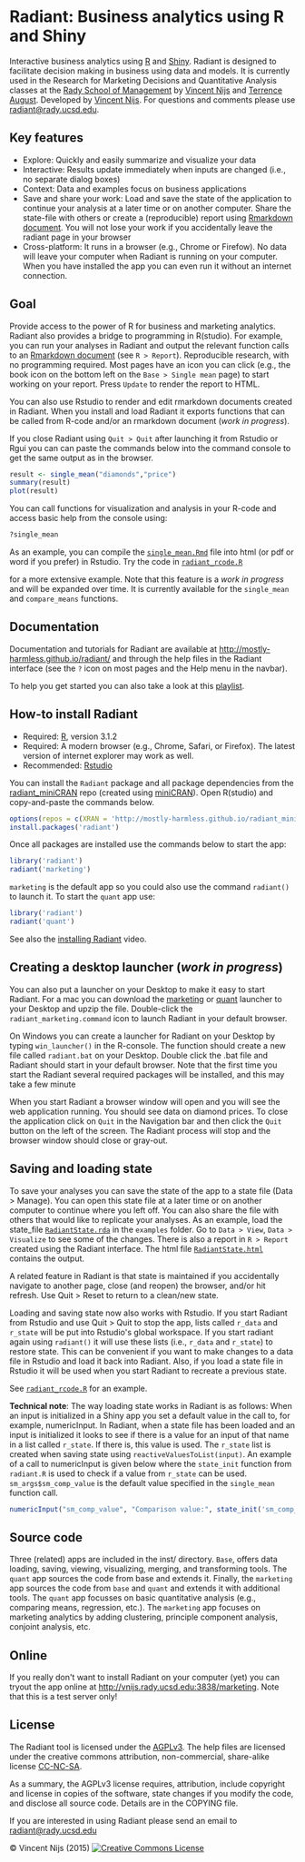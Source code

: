 # Radiant: Business analytics using R and Shiny

Interactive business analytics using [R](http://www.r-project.org/) and [Shiny](http[://www.rstudio.com/shiny/). Radiant is designed to facilitate decision making in business using data and models. It is currently used in the Research for Marketing Decisions and Quantitative Analysis classes at the <a href="http://rady.ucsd.edu/" target="\_blank">Rady School of Management</a> by <a href="http://rady.ucsd.edu/faculty/directory/nijs/" target="\_blank">Vincent Nijs</a> and <a href="http://rady.ucsd.edu/faculty/directory/august/">Terrence August</a>. Developed by <a href="http://rady.ucsd.edu/faculty/directory/nijs/" target="\_blank">Vincent Nijs</a>. For questions and comments please use radiant@rady.ucsd.edu.

## Key features

- Explore: Quickly and easily summarize and visualize your data
- Interactive: Results update immediately when inputs are changed (i.e., no separate dialog boxes)
- Context: Data and examples focus on business applications
- Save and share your work: Load and save the state of the application to continue your analysis at a later time or on another computer. Share the state-file with others or create a (reproducible) report using [Rmarkdown document](http://rmarkdown.rstudio.com/). You will not lose your work if you accidentally leave the radiant page in your browser
- Cross-platform: It runs in a browser (e.g., Chrome or Firefow). No data will leave your computer when Radiant is running on your computer. When you have installed the app you can even run it without an internet connection.

## Goal

Provide access to the power of R for business and marketing analytics. Radiant also provides a bridge to programming in R(studio). For example, you can run your analyses in Radiant and output the relevant function calls to an [Rmarkdown document](http://rmarkdown.rstudio.com/) (see `R > Report`). Reproducible research, with no programming required. Most pages have an icon you can click (e.g., the book icon on the bottom left on the `Base > Single mean` page) to start working on your report. Press `Update` to render the report to HTML.

You can also use Rstudio to render and edit rmarkdown documents created in Radiant. When you install and load Radiant it exports functions that can be called from R-code and/or an rmarkdown document (_work in progress_).

If you close Radiant using `Quit > Quit` after launching it from Rstudio or Rgui you can can paste the commands below into the command console to get the same output as in the browser.

```r
result <- single_mean("diamonds","price")
summary(result)
plot(result)
```

You can call functions for visualization and analysis in your R-code and access basic help from the console using:

```r
?single_mean
```

As an example, you can compile the [`single_mean.Rmd`](https://github.com/mostly-harmless/radiant/blob/master/examples/single_mean.Rmd?raw=true) file into html (or pdf or word if you prefer) in Rstudio. Try the code in [`radiant_rcode.R`](https://raw.githubusercontent.com/mostly-harmless/radiant/master/examples/radiant_rcode.R)

for a more extensive example. Note that this feature is a _work in progress_ and will be expanded over time. It is currently available for the `single_mean` and `compare_means` functions.

## Documentation

Documentation and tutorials for Radiant are available at <http://mostly-harmless.github.io/radiant/> and through the help files in the Radiant interface (see the `?` icon on most pages and the Help menu in the navbar).

To help you get started you can also take a look at this [playlist](https://www.youtube.com/watch?v=e02LFmNysoM&list=PLNhtaetb48EfAAlfQMJsuvLCSLvcn_0BC).

## How-to install Radiant

- Required: [R](https://github.com/mostly-harmless/radiant_miniCRAN/tree/gh-pages/R-3.1.2), version 3.1.2
- Required: A modern browser (e.g., Chrome, Safari, or Firefox). The latest version of internet explorer may work as well.
- Recommended: [Rstudio](http://www.rstudio.com/products/rstudio/download/)

You can install the `Radiant` package and all package dependencies from the [radiant_miniCRAN](https://github.com/mostly-harmless/radiant_miniCRAN) repo (created using [miniCRAN](https://github.com/andrie/miniCRAN)). Open R(studio) and copy-and-paste the commands below.

```r
options(repos = c(XRAN = 'http://mostly-harmless.github.io/radiant_miniCRAN/'))
install.packages('radiant')
```

Once all packages are installed use the commands below to start the app:

```r
library('radiant')
radiant('marketing')
```

`marketing` is the default app so you could also use the command `radiant()` to launch it. To start the `quant` app use:

```r
library('radiant')
radiant('quant')
```

See also the [installing Radiant](https://www.youtube.com/) video.

## Creating a desktop launcher (_work in progress_)

You can also put a launcher on your Desktop to make it easy to start Radiant. For a mac you can download the [marketing](https://github.com/mostly-harmless/radiant/raw/master/launchers/mac/radiant_marketing.zip) or [quant](https://github.com/mostly-harmless/radiant/raw/master/launchers/mac/radiant_quant.zip) launcher to your Desktop and upzip the file. Double-click the `radiant_marketing.command` icon to launch Radiant in your default browser.

On Windows you can create a launcher for Radiant on your Desktop by typing `win_launcher()` in the R-console. The function should create a new file called `radiant.bat` on your Desktop. Double click the .bat file and Radiant should start in your default browser. Note that the first time you start the Radiant several required packages will be installed, and this may take a few minute

When you start Radiant a browser window will open and you will see the web application running. You should see data on diamond prices. To close the application click on `Quit` in the Navigation bar and then click the `Quit` button on the left of the screen. The Radiant process will stop and the browser window should close or gray-out.

## Saving and loading state

To save your analyses you can save the state of the app to a state file (Data > Manage). You can open this state file at a later time or on another computer to continue where you left off. You can also share the file with others that would like to replicate your analyses. As an example, load the state_file [`RadiantState.rda`](https://github.com/mostly-harmless/radiant/blob/master/examples/RadiantState.rda?raw=true) in the `examples` folder. Go to `Data > View`, `Data > Visualize` to see some of the changes. There is also a report in `R > Report` created using the Radiant interface. The html file [`RadiantState.html`](https://github.com/mostly-harmless/radiant/blob/master/examples/RadiantState.html?raw=true) contains the output.

A related feature in Radiant is that state is maintained if you accidentally navigate to another page, close (and reopen) the browser, and/or hit refresh. Use Quit > Reset to return to a clean/new state.

Loading and saving state now also works with Rstudio. If you start Radiant from Rstudio and use Quit > Quit to stop the app, lists called `r_data` and `r_state` will be put into Rstudio's global workspace. If you start radiant again using `radiant()` it will use these lists (i.e., `r_data` and `r_state`) to restore state. This can be convenient if you want to make changes to a data file in Rstudio and load it back into Radiant. Also, if you load a state file in Rstudio it will be used when you start Radiant to recreate a previous state.

See [`radiant_rcode.R`](https://raw.githubusercontent.com/mostly-harmless/radiant/master/examples/radiant_rcode.R) for an example.

**Technical note**: The way loading state works in Radiant is as follows: When an input is initialized in a Shiny app you set a default value in the call to, for example, numericInput. In Radiant, when a state file has been loaded and an input is initialized it looks to see if there is a value for an input of that name in a list called `r_state`. If there is, this value is used. The `r_state` list is created when saving state using `reactiveValuesToList(input)`. An example of a call to numericInput is given below where the `state_init` function from `radiant.R` is used to check if a value from `r_state` can be used. `sm_args$sm_comp_value` is the default value specified in the `single_mean` function call.

```r
numericInput("sm_comp_value", "Comparison value:", state_init('sm_comp_value',sm_args$sm_comp_value))
```

## Source code

Three (related) apps are included in the inst/ directory. `Base`, offers data loading, saving, viewing, visualizing, merging, and transforming tools. The `quant` app sources the code from base and extends it. Finally, the `marketing` app sources the code from `base` and `quant` and extends it with additional tools. The `quant` app focusses on basic quantitative analysis (e.g., comparing means, regression, etc.). The `marketing` app focuses on marketing analytics by adding clustering, principle component analysis, conjoint analysis, etc.

## Online

If you really don't want to install Radiant on your computer (yet) you can tryout the app online at <http://vnijs.rady.ucsd.edu:3838/marketing>. Note that this is a test server only!

## License

The Radiant tool is licensed under the <a href="http://www.tldrlegal.com/l/AGPL3" target="\_blank">AGPLv3</a>. The help files are licensed under the creative commons attribution, non-commercial, share-alike license <a href="http://creativecommons.org/licenses/by-nc-sa/4.0/" target="\_blank">CC-NC-SA</a>.

As a summary, the AGPLv3 license requires, attribution, include copyright and license in copies of the software, state changes if you modify the code, and disclose all source code. Details are in the COPYING file.

If you are interested in using Radiant please send an email to radiant@rady.ucsd.edu

&copy; Vincent Nijs (2015) <a rel="license" href="http://creativecommons.org/licenses/by-nc-sa/4.0/" target="_blank"><img alt="Creative Commons License" style="border-width:0" src="https://github.com/mostly-harmless/radiant/blob/master/inst/base/www/imgs/80x15.png" /></a>
